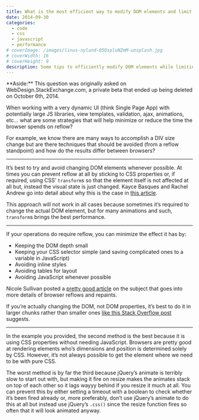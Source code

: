 ```yaml
---
title: What is the most efficient way to modify DOM elements and limit reflow?
date: 2014-09-30
categories:
  - code
  - css
  - javascript
  - performance
# coverImage: /images/linus-nylund-Q5QspluNZmM-unsplash.jpg
# coverWidth: 16
# coverHeight: 9
description: Some tips to efficiently modify DOM elements while limiting reflow.
---
```


<div class="aside">
    **Aside:** This question was originally asked on WebDesign.StackExchange.com, a private beta that ended up being deleted on October 6th, 2014.
</div>

When working with a very dynamic UI (think Single Page App) with potentially large JS libraries, view templates, validation, ajax, animations, etc… what are some strategies that will help minimize or reduce the time the browser spends on reflow?

For example, we know there are many ways to accomplish a DIV size change but are there techniques that should be avoided (from a reflow standpoint) and how do the results differ between browsers?

<hr>

It’s best to try and avoid changing DOM elements whenever possible. At times you can prevent reflow at all by sticking to CSS properties or, if required, using CSS’ `transform`s so that the element itself is not affected at all but, instead the visual state is just changed. <!--more-->Kayce Basques and Rachel Andrew go into detail about why this is the case in <a href="https://web.dev/articles/animations-guide">this article</a>.

This approach will not work in all cases because sometimes it’s required to change the actual DOM element, but for many animations and such, `transform`s brings the best performance.

<hr>

If your operations do require reflow, you can minimize the effect it has by:

- Keeping the DOM depth small
- Keeping your CSS selector simple (and saving complicated ones to a variable in JavaScript)
- Avoiding inline styles
- Avoiding tables for layout
- Avoiding JavaScript whenever possible

Nicole Sullivan posted a <a href="https://www.stubbornella.org/content/2009/03/27/reflows-repaints-css-performance-making-your-javascript-slow/">pretty good article</a> on the subject that goes into more details of browser reflows and repaints.

If you’re actually changing the DOM, not DOM properties, it’s best to do it in larger chunks rather than smaller ones <a href="https://stackoverflow.com/q/11374247/2065702">like this Stack Overflow post</a> suggests.

<hr>

In the example you provided, the second method is the best because it is using CSS properties without needing JavaScript. Browsers are pretty good at rendering elements who’s dimensions and position is determined solely by CSS. However, it’s not always possible to get the element where we need to be with pure CSS.

The worst method is by far the third because jQuery’s animate is terribly slow to start out with, but making it fire on resize makes the animates stack on top of each other so it lags wayyy behind if you resize it much at all. You can prevent this by either setting a timeout with a boolean to check whether it’s been fired already or, more preferably, don’t use jQuery’s animate to do this at all but instead use jQuery’s `.css()` since the resize function fires so often that it will look animated anyway.
